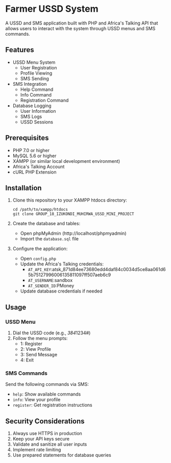 # Farmer USSD System

A USSD and SMS application built with PHP and Africa's Talking API that allows users to interact with the system through USSD menus and SMS commands.

## Features

- USSD Menu System
  - User Registration
  - Profile Viewing
  - SMS Sending
- SMS Integration
  - Help Command
  - Info Command
  - Registration Command
- Database Logging
  - User Information
  - SMS Logs
  - USSD Sessions

## Prerequisites

- PHP 7.0 or higher
- MySQL 5.6 or higher
- XAMPP (or similar local development environment)
- Africa's Talking Account
- cURL PHP Extension

## Installation

1. Clone this repository to your XAMPP htdocs directory:
   ```
   cd /path/to/xampp/htdocs
   git clone GROUP_18_IZUKONDI_MUHIRWA_USSD_MINI_PROJECT
   ```

2. Create the database and tables:
   - Open phpMyAdmin (http://localhost/phpmyadmin)
   - Import the `database.sql` file

3. Configure the application:
   - Open `config.php`
   - Update the Africa's Talking credentials:
     - `AT_API_KEY`:atsk_871d84ee73680edd4daf84c0034d5ce8aa061d65b75127996006135811097ff507aeb6c9
     - `AT_USERNAME`:sandbox
     - `AT_SENDER_ID`:PMoney
   - Update database credentials if needed

## Usage

### USSD Menu
1. Dial the USSD code (e.g., *384*1234#)
2. Follow the menu prompts:
   - 1: Register
   - 2: View Profile
   - 3: Send Message
   - 4: Exit

### SMS Commands
Send the following commands via SMS:
- `help`: Show available commands
- `info`: View your profile
- `register`: Get registration instructions

## Security Considerations

1. Always use HTTPS in production
2. Keep your API keys secure
3. Validate and sanitize all user inputs
4. Implement rate limiting
5. Use prepared statements for database queries

